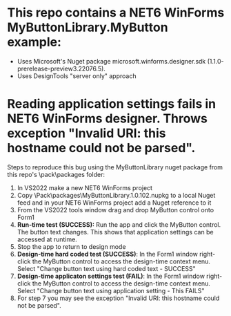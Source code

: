 # This repo contains a NET6 WinForms MyButtonLibrary.MyButton example:
- Uses Microsoft's Nuget package microsoft.winforms.designer.sdk (1.1.0-prerelease-preview3.22076.5).
- Uses DesignTools "server only" approach  

# Reading application settings fails in NET6 WinForms designer. Throws exception "Invalid URI: this hostname could not be parsed".
Steps to reproduce this bug using the MyButtonLibrary nuget package from this repo's \pack\packages folder:
1) In VS2022 make a new NET6 WinForms project
2) Copy \Pack\packages\MyButtonLibrary.1.0.102.nupkg to a local Nuget feed and in your NET6 WinForms project add a Nuget reference to it
3) From the VS2022 tools window drag and drop MyButton control onto Form1
4) **Run-time test (SUCCESS):** Run the app and click the MyButton control. The button text changes. This shows that application settings can be accessed at runtime.
5) Stop the app to return to design mode
6) **Design-time hard coded test (SUCCESS)**: In the Form1 window right-click the MyButton control to access the design-time context menu. Select "Change button text using hard coded text - SUCCESS"
7) **Design-time applicaton settings test (FAIL)**: In the Form1 window right-click the MyButton control to access the design-time context menu. Select "Change button text using application setting - This FAILS"
8) For step 7 you may see the exception "Invalid URI: this hostname could not be parsed". 


